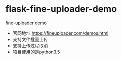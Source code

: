 # flask-fine-uploader-demo
fine-uploader demo
- 官网地址 https://fineuploader.com/demos.html
- 支持文件批量上传
- 支持上传过程取消
- 项目使用的是python3.5
